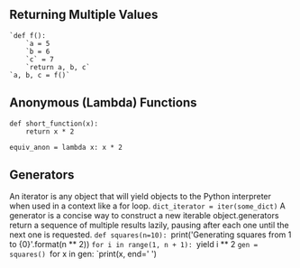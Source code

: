 
## Returning Multiple Values
	`def f():
		`a = 5
		`b = 6
		`c` = 7
		`return a, b, c`
	`a, b, c = f()`
## Anonymous (Lambda) Functions
	def short_function(x):
		return x * 2
	
	equiv_anon = lambda x: x * 2
## Generators
An iterator is any object that will yield objects to the Python interpreter when used in
a context like a for loop.
	`dict_iterator = iter(some_dict)`
A generator is a concise way to construct a new iterable object.generators return a sequence of
multiple results lazily, pausing after each one until the next one is requested.
	`def squares(n=10):
		`print('Generating squares from 1 to {0}'.format(n ** 2))
		`for i in range(1, n + 1):
			`yield i ** 2
		`gen = squares()
		`for x in gen:
			`print(x, end=' ')